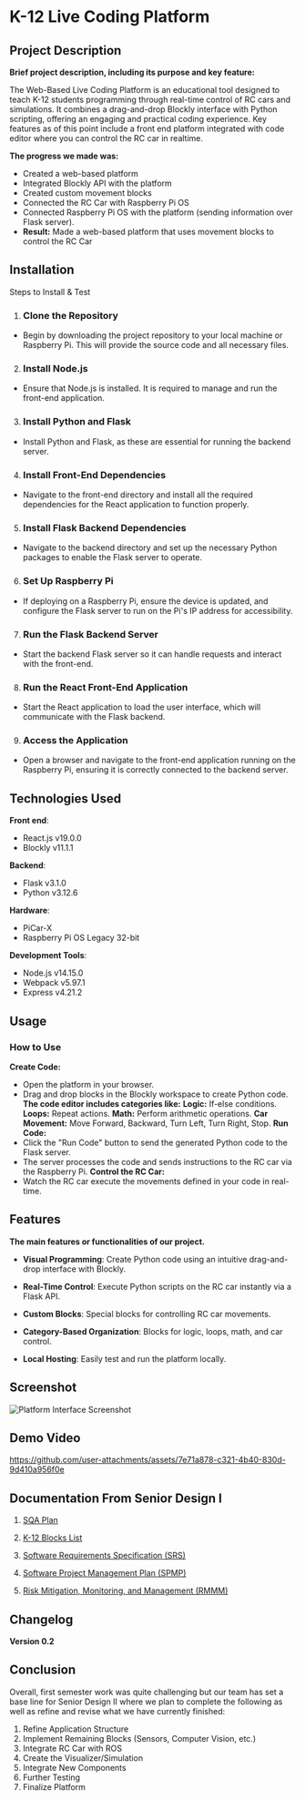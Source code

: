# K-12 Live Coding Platform

## Project Description

**Brief project description, including its purpose and key feature:**

The Web-Based Live Coding Platform is an educational tool designed to teach K-12 students programming through real-time control of RC cars and simulations. It combines a drag-and-drop Blockly interface with Python scripting, offering an engaging and practical coding experience. Key features as of this point  include a front end platform integrated with code editor where you can control the RC car in realtime. 

**The progress we made was:**

- Created a web-based platform 
- Integrated Blockly API with the platform
- Created custom movement blocks 
- Connected the RC Car with Raspberry Pi OS
- Connected Raspberry Pi OS with the platform (sending information over Flask server).
- **Result:** Made a web-based platform that uses movement blocks to control the RC Car


## Installation
Steps to Install & Test
1. ### Clone the Repository
- Begin by downloading the project repository to your local machine or Raspberry Pi. This will provide the source code and all necessary files.
2. ### Install Node.js
- Ensure that Node.js is installed. It is required to manage and run the front-end application.
3. ### Install Python and Flask
- Install Python and Flask, as these are essential for running the backend server.
4. ### Install Front-End Dependencies
- Navigate to the front-end directory and install all the required dependencies for the React application to function properly.
5. ### Install Flask Backend Dependencies
- Navigate to the backend directory and set up the necessary Python packages to enable the Flask server to operate.
6. ### Set Up Raspberry Pi
- If deploying on a Raspberry Pi, ensure the device is updated, and configure the Flask server to run on the Pi's IP address for accessibility.
7. ### Run the Flask Backend Server
- Start the backend Flask server so it can handle requests and interact with the front-end.
8. ### Run the React Front-End Application
- Start the React application to load the user interface, which will communicate with the Flask backend.
9. ### Access the Application
- Open a browser and navigate to the front-end application running on the Raspberry Pi, ensuring it is correctly connected to the backend server.

## Technologies Used
**Front end**:
- React.js v19.0.0
- ⁠Blockly v11.1.1

**Backend**:
- Flask v3.1.0
- ⁠Python v3.12.6

**Hardware**:
- PiCar-X
- ⁠Raspberry Pi OS Legacy 32-bit

**Development Tools**:
- Node.js v14.15.0
- ⁠Webpack v5.97.1
- ⁠Express v4.21.2

## Usage

### How to Use
**Create Code:**
- Open the platform in your browser.
- Drag and drop blocks in the Blockly workspace to create Python code.
**The code editor includes categories like:**
**Logic:** If-else conditions.
**Loops:** Repeat actions.
**Math:** Perform arithmetic operations.
**Car Movement:** Move Forward, Backward, Turn Left, Turn Right, Stop.
**Run Code:**
- Click the "Run Code" button to send the generated Python code to the Flask server.
- The server processes the code and sends instructions to the RC car via the Raspberry Pi.
**Control the RC Car:**
- Watch the RC car execute the movements defined in your code in real-time.

## Features

**The main features or functionalities of our project.**

- **Visual Programming**: Create Python code using an intuitive drag-and-drop interface with Blockly.

- **Real-Time Control**: Execute Python scripts on the RC car instantly via a Flask API.

- **Custom Blocks**: Special blocks for controlling RC car movements.

- **Category-Based Organization**: Blocks for logic, loops, math, and car control.

- **Local Hosting**: Easily test and run the platform locally.


## Screenshot

![Platform Interface Screenshot](https://github.com/user-attachments/assets/eef22c7a-f143-4725-888a-1d7c60647107)

## Demo Video


https://github.com/user-attachments/assets/7e71a878-c321-4b40-830d-9d410a956f0e



## Documentation From Senior Design I

1. [SQA Plan](https://docs.google.com/document/d/10VSIBge3jp_1O6qlHli2nbiXznSrQyXXmpuoUh4KCGk/edit?usp=drive_link)

2. [K-12 Blocks List](https://docs.google.com/document/d/1lTXckXr_k3-9LYat7_OhP_rdyHS0geJ8/edit?usp=drive_link&ouid=117648668558653070027&rtpof=true&sd=true)

3. [Software Requirements Specification (SRS)](https://docs.google.com/document/d/13Q2qdWbrFOqqD4gFirgDqZQFQpCpz5o35lUNYgRbqWs/edit?usp=drive_link)

4. [Software Project Management Plan (SPMP)](https://docs.google.com/document/d/1uEOE-I0l9TacWmw7WhTMALpDqo2SxQW0epydKJARtX8/edit?usp=drive_link)

5. [Risk Mitigation, Monitoring, and Management (RMMM)](https://docs.google.com/document/d/17NF7K1Gata7I9L2Bv2pfiuCZM_FSyD7eNnVhHtbrzHo/edit?usp=drive_link)


## Changelog

**Version 0.2**

## Conclusion
Overall, first semester work was quite challenging but our team has set a base line for Senior Design II where we plan to complete the following as well as refine and revise what we have currently finished: 

1. Refine Application Structure
2. Implement Remaining Blocks (Sensors, Computer Vision, etc.)
3. Integrate RC Car with ROS
4. Create the Visualizer/Simulation
5. Integrate New Components
6. Further Testing
7. Finalize Platform
